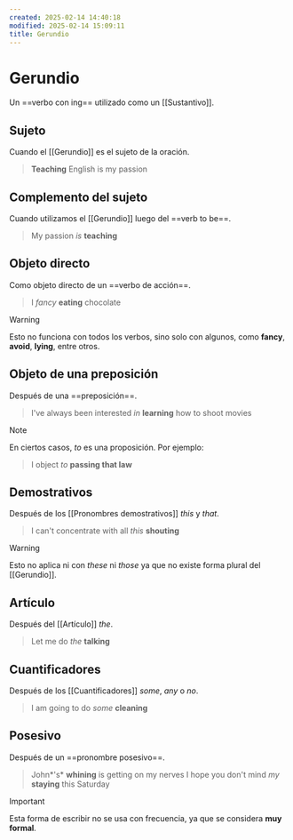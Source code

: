 ```yaml
---
created: 2025-02-14 14:40:18
modified: 2025-02-14 15:09:11
title: Gerundio
---
```


# Gerundio

Un ==verbo con ing== utilizado como un [[Sustantivo]].

## Sujeto

Cuando el [[Gerundio]] es el sujeto de la oración.

> **Teaching** English is my passion

## Complemento del sujeto

Cuando utilizamos el [[Gerundio]] luego del ==verb to be==.

> My passion *is* **teaching**

## Objeto directo

Como objeto directo de un ==verbo de acción==.

> I *fancy* **eating** chocolate

> [!warning]
> Esto no funciona con todos los verbos, sino solo con algunos, como **fancy**, **avoid**, **lying**, entre otros.

## Objeto de una preposición

Después de una ==preposición==.

> I've always been interested *in* **learning** how to shoot movies

> [!note]
> En ciertos casos, *to* es una proposición. Por ejemplo:
>
> > I object *to* **passing that law**

## Demostrativos

Después de los [[Pronombres demostrativos]] *this* y *that*.

> I can't concentrate with all *this* **shouting**

> [!warning]
> Esto no aplica ni con *these* ni *those* ya que no existe forma plural del [[Gerundio]].

## Artículo

Después del [[Artículo]] *the*.

> Let me do *the* **talking**

## Cuantificadores

Después de los [[Cuantificadores]] *some*, *any* o *no*.

> I am going to do *some* **cleaning**

## Posesivo

Después de un ==pronombre posesivo==.

> John*'s* **whining** is getting on my nerves
> I hope you don't mind *my* **staying** this Saturday

> [!important]
> Esta forma de escribir no se usa con frecuencia, ya que se considera **muy formal**.
